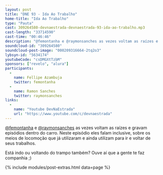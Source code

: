 ```yaml
---
layout: post
title: "DNE 93 - Ida Ao Trabalho"
home-title: "Ida Ao Trabalho"
type: "Pauta"
cast: 309264580-devnaestrada-devnaestrada-93-ida-ao-trabalho.mp3
cast-length: "33714590"
cast-time: "00:46:46"
description: "@femontanha e @raymonsanches as vezes voltam as raízes e gravam episódios dentro do carro. Neste episódio eles falam inclusive, sobre os meios de locomoção que já utilizaram e ainda utilizam para ir e voltar de seus trabalhos."
soundcloud-id: "309264580"
soundcloud-post-image: "000209316664-2tq2o3"
lybsyn-id: "5634174"
youtubeCode: "csDMGXtTzbM"
sponsors: ["revelo", "alura"]
participants:
  -
    name: Fellipe Azambuja
    twitter: femontanha
  -
    name: Ramon Sanches
    twitter: raymonsanches
links:
  -
    name: "Youtube DevNaEstrada"
    url: "https://www.youtube.com/c/devnaestrada"
---
```


[@femontanha](https://twitter.com/femontanha) e [@raymonsanches](https://twitter.com/raymonsanches) as vezes voltam as raízes e gravam episódios dentro do carro. Neste episódio eles falam inclusive, sobre os meios de locomoção que já utilizaram e ainda utilizam para ir e voltar de seus trabalhos.

Está indo ou voltando do trampo também? Ouve aí que a gente te faz companhia ;)

{% include modules/post-extras.html data=page %}
